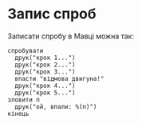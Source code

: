 # Запис спроб

Записати спробу в <subject>Мавці</subject> можна так:

```мавка
спробувати
  друк("крок 1...")
  друк("крок 2...")
  друк("крок 3...")
  впасти "відмова двигуна!"
  друк("крок 4...")
  друк("крок 5...")
зловити п
  друк("ой, впали: %(п)")
кінець
```
